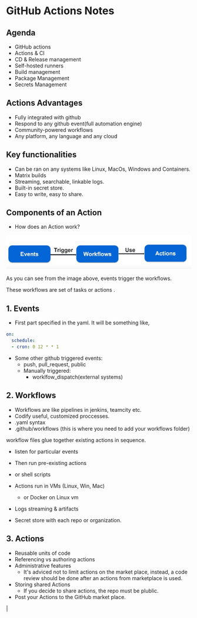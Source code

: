 # GitHub Actions Notes

## Agenda

- GitHub actions
- Actions & CI
- CD & Release management
- Self-hosted runners
- Build management
- Package Management
- Secrets Management

## Actions Advantages

- Fully integrated with github
- Respond to any github event(full automation engine)
- Community-powered workflows
- Any platform, any language and any cloud

## Key functionalities

- Can be ran on any systems like Linux, MacOs, Windows and Containers.
- Matrix builds
- Streaming, searchable, linkable logs.
- Built-in secret store.
- Easy to write, easy to share.

## Components of an Action

- How does an Action work?

![image](github-actions.png)

As you can see from the image above, events trigger the workflows.

 These workflows are set of tasks or actions .

## 1. Events

- First part specified in the yaml. It will be something like,

```yaml
on:
  schedule:
  - cron: 0 12 * * 1
```

- Some other github triggered events:
  - push, pull_request, public
  - Manually triggered:
    - worklfow_dispatch(external systems)

## 2. Workflows

- Workflows are like pipelines in jenkins, teamcity etc.
- Codify useful, customized proccesses.
- .yaml syntax
- .github/workflows (this is where you need to add your workflows folder)

workflow files glue together existing actions in sequence. 

- listen for particular events
- Then run pre-existing actions
- or shell scripts

- Actions run in VMs (Linux, Win, Mac)
  - or Docker on Linux vm
- Logs streaming & artifacts
- Secret store with each repo or organization. 

## 3. Actions

- Reusable units of code
- Referencing vs authoring actions
- Administrative features
  - It's adviced not to limit actions on the market place, instead, a code review should be done after an actions from marketplace is used.
- Storing shared Actions
  - If you decide to share actions, the repo must be plublic.
- Post your Actions to the GitHub market place.

| 